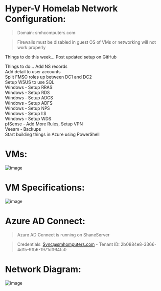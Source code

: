 # Hyper-V Homelab Network Configuration:

>Domain: smhcomputers.com

>Firewalls must be disabled in guest OS of VMs or networking will not work properly

Things to do this week…
Post updated setup on GitHub<br>

Things to do…
Add NS records<br>
Add detail to user accounts<br>
Split FMSO roles up between DC1 and DC2<br>
Setup WSUS to use SQL<br>
Windows - Setup RRAS<br>
Windows - Setup RDS<br>
Windows - Setup ADCS<br>
Windows - Setup ADFS<br>
Windows - Setup NPS<br>
Windows - Setup IIS<br>
Windows - Setup WDS<br>
pfSense - Add More Rules, Setup VPN<br>
Veeam - Backups<br>
Start building things in Azure using PowerShell<br>

# VMs:
![image](https://github.com/shanebagel/Homelab-Configuration/assets/99091402/96c4b1bf-e276-400a-a985-b35732ac00ab)


# VM Specifications:
![image](https://github.com/shanebagel/Homelab-Configuration/assets/99091402/35980032-8b28-4fd9-bad3-ea9d6781d1a7)


# Azure AD Connect:

>Azure AD Connect is running on ShaneServer

>Credentials: Sync@smhomputers.com - Tenant ID: 2b0884e8-3366-4d15-9fb6-1971df9f4fc0

# Network Diagram:
![image](https://github.com/shanebagel/Homelab-Configuration/assets/99091402/2f3598d4-55b7-416e-a3b8-c5ac7a4d794a)
